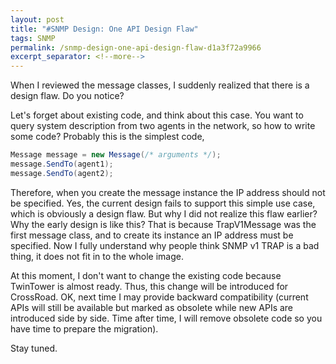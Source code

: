```yaml
---
layout: post
title: "#SNMP Design: One API Design Flaw"
tags: SNMP
permalink: /snmp-design-one-api-design-flaw-d1a3f72a9966
excerpt_separator: <!--more-->
---
```

When I reviewed the message classes, I suddenly realized that there is a design flaw. Do you notice?
<!--more-->

Let's forget about existing code, and think about this case. You want to query system description from two agents in the network, so how to write some code? Probably this is the simplest code,

``` csharp
Message message = new Message(/* arguments */);
message.SendTo(agent1);
message.SendTo(agent2);
```

Therefore, when you create the message instance the IP address should not be specified. Yes, the current design fails to support this simple use case, which is obviously a design flaw. But why I did not realize this flaw earlier? Why the early design is like this? That is because TrapV1Message was the first message class, and to create its instance an IP address must be specified. Now I fully understand why people think SNMP v1 TRAP is a bad thing, it does not fit in to the whole image.

At this moment, I don't want to change the existing code because TwinTower is almost ready. Thus, this change will be introduced for CrossRoad. OK, next time I may provide backward compatibility (current APIs will still be available but marked as obsolete while new APIs are introduced side by side. Time after time, I will remove obsolete code so you have time to prepare the migration).

Stay tuned.
